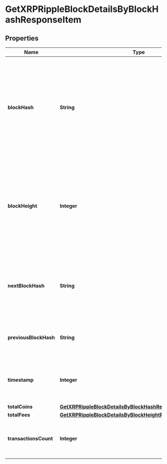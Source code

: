 

# GetXRPRippleBlockDetailsByBlockHashResponseItem


## Properties

Name | Type | Description | Notes
------------ | ------------- | ------------- | -------------
**blockHash** | **String** | Represents the hash of the block, which is its unique identifier. It represents a cryptographic digital fingerprint made by hashing the block header twice through the SHA256 algorithm. | 
**blockHeight** | **Integer** | Represents the number of blocks in the blockchain preceding this specific block. Block numbers have no gaps. A blockchain usually starts with block 0 called the \&quot;Genesis block\&quot;. | 
**nextBlockHash** | **String** | Represents the hash of the next block. When this is the last block of the blockchain this value will be an empty string. | 
**previousBlockHash** | **String** | Represents the hash of the previous block, also known as the parent block. | 
**timestamp** | **Integer** | Defines the exact date/time when this block was mined in Unix Timestamp. | 
**totalCoins** | [**GetXRPRippleBlockDetailsByBlockHashResponseItemTotalCoins**](GetXRPRippleBlockDetailsByBlockHashResponseItemTotalCoins.md) |  | 
**totalFees** | [**GetXRPRippleBlockDetailsByBlockHeightResponseItemTotalFees**](GetXRPRippleBlockDetailsByBlockHeightResponseItemTotalFees.md) |  | 
**transactionsCount** | **Integer** | Represents the total number of all transactions as part of this block. | 



